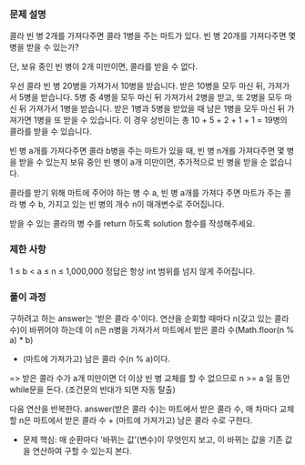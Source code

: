 ### 문제 설명

콜라 빈 병 2개를 가져다주면 콜라 1병을 주는 마트가 있다. 빈 병 20개를 가져다주면 몇 병을 받을 수 있는가?

단, 보유 중인 빈 병이 2개 미만이면, 콜라를 받을 수 없다.

우선 콜라 빈 병 20병을 가져가서 10병을 받습니다. 받은 10병을 모두 마신 뒤, 가져가서 5병을 받습니다. 5병 중 4병을 모두 마신 뒤 가져가서 2병을 받고, 또 2병을 모두 마신 뒤 가져가서 1병을 받습니다. 받은 1병과 5병을 받았을 때 남은 1병을 모두 마신 뒤 가져가면 1병을 또 받을 수 있습니다. 이 경우 상빈이는 총 10 + 5 + 2 + 1 + 1 = 19병의 콜라를 받을 수 있습니다.

빈 병 a개를 가져다주면 콜라 b병을 주는 마트가 있을 때, 빈 병 n개를 가져다주면 몇 병을 받을 수 있는지
보유 중인 빈 병이 a개 미만이면, 추가적으로 빈 병을 받을 순 없습니다.

콜라를 받기 위해 마트에 주어야 하는 병 수 a, 빈 병 a개를 가져다 주면 마트가 주는 콜라 병 수 b,
가지고 있는 빈 병의 개수 n이 매개변수로 주어집니다.

받을 수 있는 콜라의 병 수를 return 하도록 solution 함수를 작성해주세요.

### 제한 사항

1 ≤ b < a ≤ n ≤ 1,000,000
정답은 항상 int 범위를 넘지 않게 주어집니다.

### 풀이 과정

구하려고 하는 answer는 '받은 콜라 수'이다.
연산을 순회할 때마다 n(갖고 있는 콜라 수)이 바뀌어야 하는데
이 n은 n병을 가져가서 마트에서 받은 콜라 수(Math.floor(n % a) \* b)

- (마트에 가져가고) 남은 콜라 수(n % a)이다.

=> 받은 콜라 수가 a개 미만이면 더 이상 빈 병 교체를 할 수 없으므로
n >= a 일 동안 while문을 돈다. (조건문의 반대가 되면 자동 탈출)

다음 연산을 반복한다.
answer(받은 콜라 수)는 마트에서 받은 콜라 수,
매 차마다 교체할 n은 마트에서 받은 콜라 수 + (마트에 가져가고) 남은 콜라 수로 구한다.

- 문제 핵심: 매 순환마다 '바뀌는 값'(변수)이 무엇인지 보고, 이 바뀌는 값을 기존 값을 연산하여 구할 수 있는지 본다.
